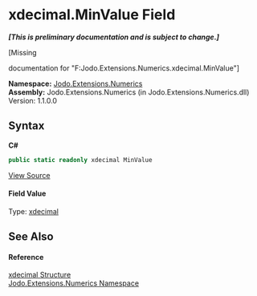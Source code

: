# xdecimal.MinValue Field
 _**\[This is preliminary documentation and is subject to change.\]**_

\[Missing <summary> documentation for "F:Jodo.Extensions.Numerics.xdecimal.MinValue"\]

**Namespace:**&nbsp;<a href="N_Jodo_Extensions_Numerics">Jodo.Extensions.Numerics</a><br />**Assembly:**&nbsp;Jodo.Extensions.Numerics (in Jodo.Extensions.Numerics.dll) Version: 1.1.0.0

## Syntax

**C#**<br />
``` C#
public static readonly xdecimal MinValue
```

<a href="https://github.com/JosephJShort/Jodo.Extensions/blob/main/src/Jodo.Extensions.Numerics/xdecimal.cs" rel="noopener noreferrer" title="View the source code">View Source</a><br />

#### Field Value
Type: <a href="T_Jodo_Extensions_Numerics_xdecimal">xdecimal</a>

## See Also


#### Reference
<a href="T_Jodo_Extensions_Numerics_xdecimal">xdecimal Structure</a><br /><a href="N_Jodo_Extensions_Numerics">Jodo.Extensions.Numerics Namespace</a><br />